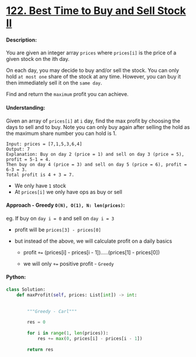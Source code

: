 # [122. Best Time to Buy and Sell Stock II](https://leetcode.com/problems/best-time-to-buy-and-sell-stock-ii/)

#### Description:

You are given an integer array `prices` where `prices[i]` is the price of a given stock on the ith day.

On each day, you may decide to buy and/or sell the stock. You can only hold `at most one` share of the stock at any time. However, you can buy it then immediately sell it on the `same day`.

Find and return the `maximum` profit you can achieve.


#### Understanding:

Given an array of `prices[i]` at `i` day, find the max profit by choosing the days to sell and to buy. Note you can only buy again after selling the hold as the maximum share number you can hold is 1.

	Input: prices = [7,1,5,3,6,4]
	Output: 7
	Explanation: Buy on day 2 (price = 1) and sell on day 3 (price = 5), profit = 5-1 = 4.
	Then buy on day 4 (price = 3) and sell on day 5 (price = 6), profit = 6-3 = 3.
	Total profit is 4 + 3 = 7.

- We only have `1` stock
- At `prices[i]` we only have ops as buy or sell

#### Approach - Greedy `O(N), O(1), N: len(prices)`:

eg. If buy on `day i = 0` and sell on `day i = 3`

- profit will be `prices[3] - prices[0]`
- but instead of the above, we will calculate profit on a daily basics

	-  profit `+=` (prices[i] - prices[i - 1]).....(prices[1] - prices[0])

	- we will only `+=` positive profit - `Greedy`


#### Python:
```python
class Solution:
    def maxProfit(self, prices: List[int]) -> int:
        
        
        """Greedy - Carl"""
        
        res = 0
        
        for i in range(1, len(prices)):
            res += max(0, prices[i] - prices[i - 1])
            
        return res
```